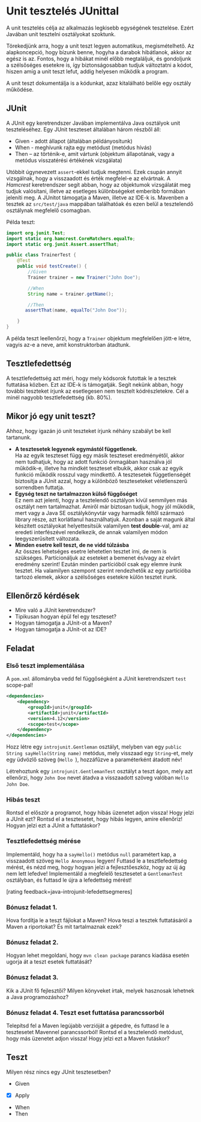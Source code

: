 # Unit tesztelés JUnittal

A unit tesztelés célja az alkalmazás legkisebb egységének tesztelése. Ezért Javában 
unit tesztelni osztályokat szoktunk.

Törekedjünk arra, hogy a unit teszt legyen automatikus, megismételhető. Az alapkoncepció, 
hogy bízunk benne, hogyha a darabok hibátlanok, akkor az egész is az. Fontos, hogy 
a hibákat minél előbb megtaláljuk, és gondoljunk a szélsőséges esetekre is, így 
biztonságosabban tudjuk változtatni a kódot, hiszen amíg a unit teszt lefut, addig helyesen működik a program.

A unit teszt dokumentálja is a kódunkat, azaz kitalálható belőle egy osztály működése.

## JUnit

A JUnit egy keretrendszer Javában implementálva Java osztályok unit teszteléséhez. 
Egy JUnit teszteset általában három részből áll:

*	Given - adott állapot (általában példányosítunk)
*	When - meghívunk rajta egy metódust (metódus hívás)
*	Then – az történik-e, amit vártunk (objektum állapotának, vagy a metódus visszatérési 
értékének vizsgálata)

Utóbbit úgynevezett `assert`-ekkel tudjuk megtenni. Ezek csupán annyit vizsgálnak, 
hogy a visszaadott és érték megfelel-e az elvártnak. A _Hamcrest_ keretrendszer segít abban, 
hogy az objektumok vizsgálatát meg tudjuk valósítani, illetve az esetleges különbségeket 
emberibb formában jeleníti meg. A JUnitot támogatja a Maven, illetve az IDE-k is. 
Mavenben a tesztek az `src/test/java` mappában találhatóak és ezen belül a tesztelendő 
osztálynak megfelelő csomagban.

Példa teszt:

```java
import org.junit.Test;
import static org.hamcrest.CoreMatchers.equalTo;
import static org.junit.Assert.assertThat;

public class TrainerTest {
    @Test
    public void testCreate() {
        //Given
        Trainer trainer = new Trainer("John Doe");

        //When
        String name = trainer.getName();

        //Then
       assertThat(name, equalTo("John Doe"));

    }
}

```

A példa teszt leellenőrzi, hogy a `Trainer` objektum megfelelően jött-e létre, 
vagyis az-e a neve, amit konstruktorban átadtunk.

## Tesztlefedettség

A tesztlefedettség azt méri, hogy mely kódsorok futottak le a tesztek futtatása közben. 
Ezt az IDE-k is támogatják. Segít nekünk abban, hogy további teszteket írjunk az 
esetlegesen nem tesztelt kódrészletekre. Cél a minél nagyobb tesztlefedettség (kb. 80%).

## Mikor jó egy unit teszt?

Ahhoz, hogy igazán jó unit teszteket írjunk néhány szabályt be kell tartanunk.

* **A tesztesetek legyenek egymástól függetlenek.**  
Ha az egyik teszteset függ egy másik teszteset eredményétől, akkor nem tudhatjuk, hogy az 
adott funkció önmagában használva jól működik-e, illetve ha mindkét teszteset elbukik, akkor csak az 
egyik funkció működik rosszul vagy mindkettő. A tesztesetek függetlenségét biztosítja a JUnit azzal, hogy 
a különböző teszteseteket véletlenszerű sorrendben futtatja.
* **Egység teszt ne tartalmazzon külső függőséget**  
Ez nem azt jelenti, hogy a tesztelendő osztályon kívül semmilyen más osztályt nem tartalmazhat. Amiről 
már biztosan tudjuk, hogy jól működik, mert vagy a Java SE osztálykönyvtár vagy harmadik féltől 
származó library része, azt korlátlanul használhatjuk. Azonban a saját magunk által készített 
osztályokat helyettesítsük valamilyen **test double**-val, ami az eredeti interfészével rendelkezik, de annak 
valamilyen módon leegyszerűsített változata.
* **Minden esetre kell teszt, de ne vidd túlzásba**  
Az összes lehetséges esetre lehetetlen tesztet írni, de nem is szükséges. Partícionáljuk az 
eseteket a bemenet és/vagy az elvárt eredmény szerint! Ezután minden partícióból csak egy elemre írunk 
tesztet. Ha valamilyen szempont szerint rendezhetők az egy partícióba tartozó elemek, 
akkor a szélsőséges esetekre külön tesztet írunk.

## Ellenőrző kérdések

* Mire való a JUnit keretrendszer?
* Tipikusan hogyan épül fel egy teszteset?
* Hogyan támogatja a JUnit-ot a Maven?
* Hogyan támogatja a JUnit-ot az IDE?

## Feladat

### Első teszt implementálása

A `pom.xml` állományba vedd fel függőségként a JUnit keretrendszert `test` scope-pal!

```xml
<dependencies>
    <dependency>
        <groupId>junit</groupId>
        <artifactId>junit</artifactId>
        <version>4.12</version>
        <scope>test</scope>
    </dependency>
</dependencies>
```

Hozz létre egy `introjunit.Gentleman` osztályt, melyben van egy `public String sayHello(String name)`
metódus, mely visszaad egy `String`-et, mely egy üdvözlő szöveg (`Hello `),
hozzáfűzve a paraméterként átadott név!

Létrehoztunk egy `introjunit.GentlemanTest` osztályt a teszt ágon, mely azt ellenőrzi, hogy `John Doe`
 nevet átadva a visszaadott szöveg valóban `Hello John Doe`.

### Hibás teszt

Rontsd el először a programot, hogy hibás üzenetet adjon vissza! Hogy jelzi a JUnit ezt? Rontsd el
a tesztesetet, hogy hibás legyen, amire ellenőriz! Hogyan jelzi ezt a JUnit a futtatáskor?

### Tesztlefedettség mérése

Implementáld, hogy ha a `sayHello()` metódus `null` paramétert kap, a visszaadott szöveg `Hello Anonymous` legyen!
Futtasd le a tesztlefedettség mérést, és nézd meg, hogy hogyan jelzi a fejlesztőeszköz, hogy az új ág nem lett lefedve!
Implementáld a megfelelő tesztesetet a `GentlemanTest` osztályban, és futtasd le újra a lefedettség mérést!

[rating feedback=java-introjunit-lefedettsegmeres]

### Bónusz feladat 1.

Hova fordítja le a teszt fájlokat a Maven? Hova teszi a tesztek futtatásáról a Maven a riportokat?
És mit tartalmaznak ezek?

### Bónusz feladat 2.

Hogyan lehet megoldani, hogy `mvn clean package` parancs kiadása esetén ugorja át a teszt esetek futtatását?

### Bónusz feladat 3.

Kik a JUnit fő fejlesztői? Milyen könyveket írtak, melyek hasznosak lehetnek a Java programozáshoz?

### Bónusz feladat 4.  Teszt eset futtatása parancssorból

Telepítsd fel a Maven legújabb verzióját a gépedre, és futtasd le a tesztesetet Mavennel parancssorból! 
Rontsd el a tesztelendő metódust, hogy más üzenetet adjon vissza! Hogy jelzi ezt a Maven futáskor?

## Teszt

Milyen rész nincs egy JUnit tesztesetben?

* Given
* [x] Apply
* When
* Then
